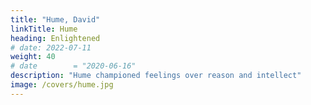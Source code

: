```yaml
---
title: "Hume, David"
linkTitle: Hume
heading: Enlightened
# date: 2022-07-11
weight: 40
# date        = "2020-06-16"
description: "Hume championed feelings over reason and intellect"
image: /covers/hume.jpg
---
```



